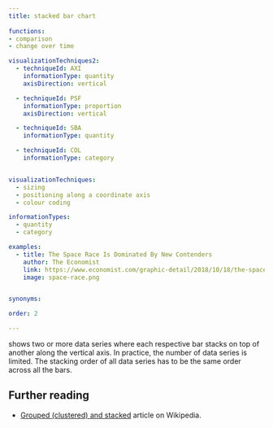 ```yaml
---
title: stacked bar chart
  
functions:
- comparison
- change over time

visualizationTechniques2:
  - techniqueId: AXI
    informationType: quantity
    axisDirection: vertical

  - techniqueId: PSF
    informationType: proportion
    axisDirection: vertical

  - techniqueId: SBA
    informationType: quantity

  - techniqueId: COL
    informationType: category


visualizationTechniques:
  - sizing
  - positioning along a coordinate axis
  - colour coding

informationTypes:
  - quantity
  - category

examples:
  - title: The Space Race Is Dominated By New Contenders
    author: The Economist
    link: https://www.economist.com/graphic-detail/2018/10/18/the-space-race-is-dominated-by-new-contenders
    image: space-race.png


synonyms:

order: 2

---
```


shows two or more data series where each respective bar stacks on top of another along the vertical axis.  In practice, the number of data series is limited. The stacking order of all data series has to be the same order across all the bars.

<!--more-->


## Further reading
- [Grouped (clustered) and stacked](https://en.wikipedia.org/wiki/Bar_chart#Grouped_(clustered)_and_stacked) article on Wikipedia.
